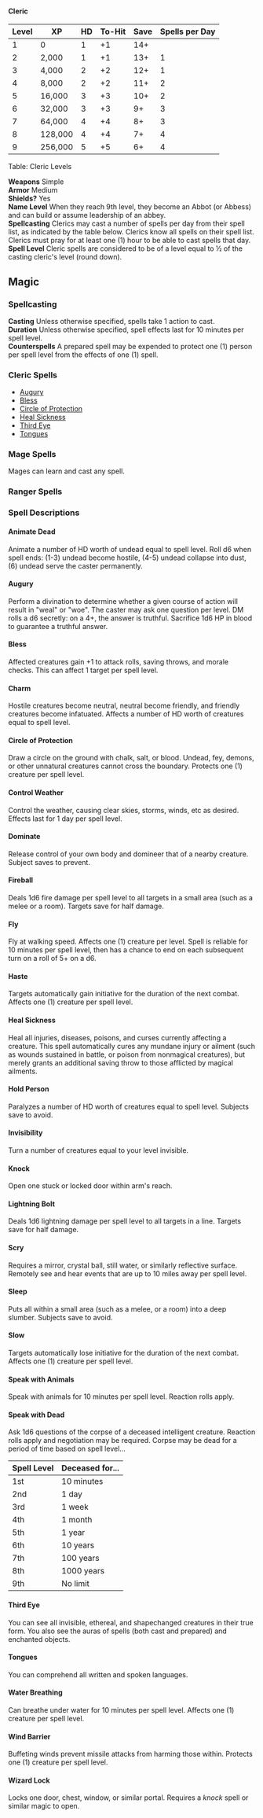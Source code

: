 #### Cleric

| Level | XP      | HD | To-Hit | Save | Spells per Day |
|-------|---------|----|--------|------|----------------|
| 1     | 0       | 1  | +1     | 14+  |                |
| 2     | 2,000   | 1  | +1     | 13+  | 1              |
| 3     | 4,000   | 2  | +2     | 12+  | 1              |
| 4     | 8,000   | 2  | +2     | 11+  | 2              |
| 5     | 16,000  | 3  | +3     | 10+  | 2              |
| 6     | 32,000  | 3  | +3     | 9+   | 3              |
| 7     | 64,000  | 4  | +4     | 8+   | 3              |
| 8     | 128,000 | 4  | +4     | 7+   | 4              |
| 9     | 256,000 | 5  | +5     | 6+   | 4              |

Table: Cleric Levels

**Weapons** Simple  
**Armor** Medium  
**Shields?** Yes  
**Name Level** When they reach 9th level, they become an Abbot (or Abbess) and can build or assume leadership of an abbey.  
**Spellcasting** Clerics may cast a number of spells per day from their spell list, as indicated by the table below. Clerics know all spells on their spell list. Clerics must pray for at least one (1) hour to be able to cast spells that day.  
**Spell Level** Cleric spells are considered to be of a level equal to ½ of the casting cleric's level (round down).  

## Magic

### Spellcasting

**Casting** Unless otherwise specified, spells take 1 action to cast.  
**Duration** Unless otherwise specified, spell effects last for 10 minutes per spell level.  
**Counterspells** A prepared spell may be expended to protect one (1) person per spell level from the effects of one (1) spell.  

### Cleric Spells

- [Augury](#augury)
- [Bless](#bless)
- [Circle of Protection](#circle-of-protection)
- [Heal Sickness](#heal-sickness)
- [Third Eye](#third-eye)
- [Tongues](#tongues)

### Mage Spells

Mages can learn and cast any spell.

### Ranger Spells

### Spell Descriptions

#### Animate Dead

Animate a number of HD worth of undead equal to spell level. Roll d6 when spell ends: (1-3) undead become hostile, (4-5) undead collapse into dust, (6) undead serve the caster permanently.

#### Augury

Perform a divination to determine whether a given course of action will result in "weal" or "woe". The caster may ask one question per level. DM rolls a d6 secretly: on a 4+, the answer is truthful. Sacrifice 1d6 HP in blood to guarantee a truthful answer.

#### Bless

Affected creatures gain +1 to attack rolls, saving throws, and morale checks. This can affect 1 target per spell level.

#### Charm

Hostile creatures become neutral, neutral become friendly, and friendly creatures become infatuated. Affects a number of HD worth of creatures equal to spell level.

#### Circle of Protection

Draw a circle on the ground with chalk, salt, or blood. Undead, fey, demons, or other unnatural creatures cannot cross the boundary. Protects one (1) creature per spell level.

#### Control Weather

Control the weather, causing clear skies, storms, winds, etc as desired. Effects last for 1 day per spell level.

#### Dominate

Release control of your own body and domineer that of a nearby creature. Subject saves to prevent.

#### Fireball

Deals 1d6 fire damage per spell level to all targets in a small area (such as a melee or a room). Targets save for half damage.

#### Fly

Fly at walking speed. Affects one (1) creature per level. Spell is reliable for 10 minutes per spell level, then has a chance to end on each subsequent turn on a roll of 5+ on a d6.

#### Haste

Targets automatically gain initiative for the duration of the next combat. Affects one (1) creature per spell level.

#### Heal Sickness

Heal all injuries, diseases, poisons, and curses currently affecting a creature. This spell automatically cures any mundane injury or ailment (such as wounds sustained in battle, or poison from nonmagical creatures), but merely grants an additional saving throw to those afflicted by magical ailments.

#### Hold Person

Paralyzes a number of HD worth of creatures equal to spell level. Subjects save to avoid.

#### Invisibility

Turn a number of creatures equal to your level invisible.

#### Knock

Open one stuck or locked door within arm's reach.

#### Lightning Bolt

Deals 1d6 lightning damage per spell level to all targets in a line. Targets save for half damage.

#### Scry

Requires a mirror, crystal ball, still water, or similarly reflective surface. Remotely see and hear events that are up to 10 miles away per spell level.

#### Sleep

Puts all within a small area (such as a melee, or a room) into a deep slumber. Subjects save to avoid.

#### Slow

Targets automatically lose initiative for the duration of the next combat. Affects one (1) creature per spell level.

#### Speak with Animals

Speak with animals for 10 minutes per spell level. Reaction rolls apply.

#### Speak with Dead

Ask 1d6 questions of the corpse of a deceased intelligent creature. Reaction rolls apply and negotiation may be required. Corpse may be dead for a period of time based on spell level...

| Spell Level | Deceased for... |
|-------------|-----------------|
| 1st         | 10 minutes      |
| 2nd         | 1 day           |
| 3rd         | 1 week          |
| 4th         | 1 month         |
| 5th         | 1 year          |
| 6th         | 10 years        |
| 7th         | 100 years       |
| 8th         | 1000 years      |
| 9th         | No limit        |

#### Third Eye

You can see all invisible, ethereal, and shapechanged creatures in their true form. You also see the auras of spells (both cast and prepared) and enchanted objects.

#### Tongues

You can comprehend all written and spoken languages.

#### Water Breathing

Can breathe under water for 10 minutes per spell level. Affects one (1) creature per spell level.

#### Wind Barrier

Buffeting winds prevent missile attacks from harming those within. Protects one (1) creature per spell level.

#### Wizard Lock

Locks one door, chest, window, or similar portal. Requires a _knock_ spell or similar magic to open.
